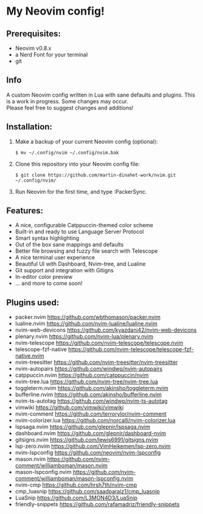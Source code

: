 # My Neovim config!

## Prerequisites:
- Neovim v0.8.x
- a Nerd Font for your terminal
- git

## Info
A custom Neovim config written in Lua with sane defaults and plugins.
This is a work in progress. Some changes may occur.  
Please feel free to suggest changes and additions!

## Installation:
1. Make a backup of your current Neovim config (optional):
    ``` console
    $ mv ~/.config/nvim ~/.config/nvim.bak
    ```
2. Clone this repository into your Neovim config file:
    ``` console
    $ git clone https://github.com/martin-dinahet-work/nvim.git ~/.config/nvim/
    ```
3. Run Neovim for the first time, and type :PackerSync.

## Features:
- A nice, configurable Catppuccin-themed color scheme
- Built-in and ready to use Language Server Protocol
- Smart syntax highlighting
- Out of the box sane mappings and defaults
- Better file browsing and fuzzy file search with Telescope
- A nice terminal user experience
- Beautiful UI with Dashboard, Nvim-tree, and Lualine
- Git support and integration with Gitigns
- In-editor color preview
- ... and more to come soon!

## Plugins used:
- packer.nvim               https://github.com/wbthomason/packer.nvim
- lualine.nvim              https://github.com/nvim-lualine/lualine.nvim
- nvim-web-devicons         https://github.com/kyazdani42/nvim-web-devicons
- plenary.nvim              https://github.com/nvim-lua/plenary.nvim
- nvim-telescope            https://github.com/nvim-telescope/telescope.nvim
- telescope-fzf-native      https://github.com/nvim-telescope/telescope-fzf-native.nvim
- nvim-treesitter           https://github.com/nvim-treesitter/nvim-treesitter
- nvim-autopairs            https://github.com/windwp/nvim-autopairs
- catppuccin.nvim           https://github.com/catppuccin/nvim
- nvim-tree.lua             https://github.com/nvim-tree/nvim-tree.lua
- toggleterm.nvim           https://github.com/akinsho/toggleterm.nvim
- bufferline.nvim           https://github.com/akinsho/bufferline.nvim
- nvim-ts-autotag           https://github.com/windwp/nvim-ts-autotag
- vimwiki                   https://github.com/vimwiki/vimwiki
- nvim-comment              https://github.com/terrorylor/nvim-comment
- nvim-colorizer.lua        https://github.com/norcalli/nvim-colorizer.lua
- lspsaga.nvim              https://github.com/glepnir/lspsaga.nvim
- dashboard.nvim            https://github.com/glepnir/dashboard-nvim
- gitsigns.nvim             https://github.com/lewis6991/gitsigns.nvim
- lsp-zero.nvim             https://github.com/VimHeikemen/lsp-zero.nvim
- nvim-lspconfig            https://github.com/neovim/nvim-lspconfig
- mason.nvim                https://github.com/nvim-comment/williamboman/mason.nvim
- mason-lspconfig.nvim      https://github.com/nvim-comment/williamboman/mason-lspconfig.nvim
- nvim-cmp                  https://github.com/hrsh7th/nvim-cmp
- cmp_luasnip               https://github.com/saadparaiz1/cmp_luasnip
- LuaSnip                   https://github.com/L3MON4D3/LuaSnip
- friendly-snippets         https://github.com/rafamadriz/friendly-snippets
